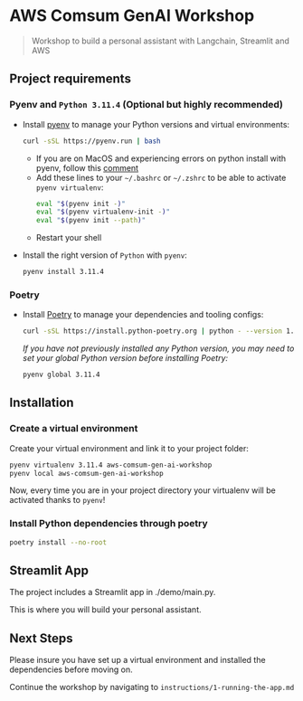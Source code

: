 # AWS Comsum GenAI Workshop

> Workshop to build a personal assistant with Langchain, Streamlit and AWS

## Project requirements

### Pyenv and `Python 3.11.4` (Optional but highly recommended)

- Install [pyenv](https://github.com/pyenv/pyenv) to manage your Python versions and virtual environments:

  ```bash
  curl -sSL https://pyenv.run | bash
  ```

  - If you are on MacOS and experiencing errors on python install with pyenv, follow this [comment](https://github.com/pyenv/pyenv/issues/1740#issuecomment-738749988)
  - Add these lines to your `~/.bashrc` or `~/.zshrc` to be able to activate `pyenv virtualenv`:
    ```bash
    eval "$(pyenv init -)"
    eval "$(pyenv virtualenv-init -)"
    eval "$(pyenv init --path)"
    ```
  - Restart your shell

- Install the right version of `Python` with `pyenv`:
  ```bash
  pyenv install 3.11.4
  ```

### Poetry

- Install [Poetry](https://python-poetry.org) to manage your dependencies and tooling configs:
  ```bash
  curl -sSL https://install.python-poetry.org | python - --version 1.5.1
  ```
  _If you have not previously installed any Python version, you may need to set your global Python version before installing Poetry:_
  ```bash
  pyenv global 3.11.4
  ```

## Installation

### Create a virtual environment

Create your virtual environment and link it to your project folder:

```bash
pyenv virtualenv 3.11.4 aws-comsum-gen-ai-workshop
pyenv local aws-comsum-gen-ai-workshop
```

Now, every time you are in your project directory your virtualenv will be activated thanks to `pyenv`!

### Install Python dependencies through poetry

```bash
poetry install --no-root
```

## Streamlit App

The project includes a Streamlit app in ./demo/main.py.

This is where you will build your personal assistant.

## Next Steps

Please insure you have set up a virtual environment and installed the dependencies before moving on.

Continue the workshop by navigating to `instructions/1-running-the-app.md`
